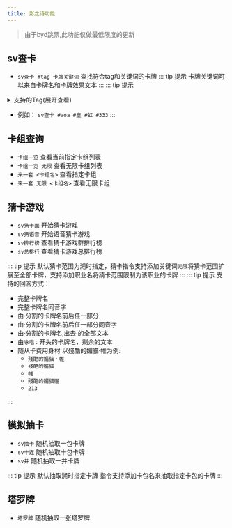 ```yaml
---
title: 影之诗功能
---
```


> 由于byd跳票,此功能仅做最低限度的更新

## sv查卡

- `sv查卡 #tag 卡牌关键词` 查找符合tag和关键词的卡牌
::: tip 提示
卡牌关键词可以来自卡牌名和卡牌效果文本
:::
::: tip 提示  

<details>
<summary>支持的Tag(展开查看)</summary>

- 费用 `#3c`
- 卡包名 `#aoa`
- token `#token`
- 费用身材 `#333`
- 职业 `#皇家`
- 种类 `#学园`
- 类型 `#法术`
- 攻击力 `#atk3`
- 生命值 `#life3`
- 稀有度 `#虹`
- 溯时指定 `#指定`
- 声优 `#小仓唯`

</details>

- 例如： `sv查卡 #aoa #皇 #虹 #333`
:::

## 卡组查询

- `卡组一览` 查看当前指定卡组列表
- `卡组一览 无限` 查看无限卡组列表
- `来一套 <卡组名>` 查看指定卡组
- `来一套 无限 <卡组名>` 查看无限卡组

## 猜卡游戏

- `sv猜卡面` 开始猜卡游戏
- `sv猜语音` 开始语音猜卡游戏
- `sv排行榜` 查看猜卡游戏群排行榜
- `sv总排行` 查看猜卡游戏总排行榜

::: tip 提示
默认猜卡范围为溯时指定，猜卡指令支持添加关键词`无限`将猜卡范围扩展至全部卡牌，支持添加职业名将猜卡范围限制为该职业的卡牌
:::
::: tip 提示
支持的回答方式：

- 完整卡牌名
- 完整卡牌名同音字
- 由·分割的卡牌名前后任一部分
- 由·分割的卡牌名前后任一部分同音字
- 由·分割的卡牌名,出去·的全部文本
- 由`咏唱：`开头的卡牌名，剩余的文本
- 随从卡费用身材
以殘酷的媚貓‧帷为例:
  - `殘酷的媚貓‧帷`
  - `殘酷的媚貓`
  - `帷`
  - `殘酷的媚貓帷`
  - `213`

:::

## 模拟抽卡

- `sv抽卡` 随机抽取一包卡牌
- `sv十连` 随机抽取十包卡牌
- `sv井` 随机抽取一井卡牌

::: tip 提示
默认抽取溯时指定卡牌
指令支持添加卡包名来抽取指定卡包的卡牌
:::

## 塔罗牌

- `塔罗牌` 随机抽取一张塔罗牌
